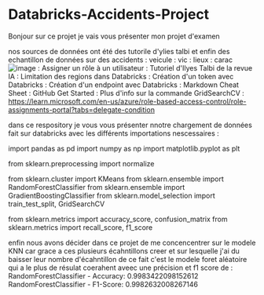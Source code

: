 # Databricks-Accidents-Project
Bonjour sur ce projet je vais vous présenter mon projet d'examen 

nos sources de données ont été des tutorile d'ylies talbi et enfin des echantillon de données sur des accidents 
: veicule 
: vic
: lieux
: carac
![image](https://github.com/soleymanevienne/Databricks-Accidents-Project/assets/123655159/f03e09f9-6dbc-4dce-aabc-c313d244bc8c)
: Assigner un rôle à un utilisateur
: Tutoriel d'Ilyes Talbi de la revue IA
: Limitation des regions dans Databricks
: Création d'un token avec Databricks
: Création d'un endpoint avec Databricks
: Markdown Cheat Sheet
: GitHub Get Started
: Plus d'info sur la commande GridSearchCV
: https://learn.microsoft.com/en-us/azure/role-based-access-control/role-assignments-portal?tabs=delegate-condition

dans ce respository je vous vous présenter nnotre chargement de données fait sur databricks avec les différents importations nescessaires : 

import pandas as pd
import numpy as np
import matplotlib.pyplot as plt

from sklearn.preprocessing import normalize

from sklearn.cluster import KMeans
from sklearn.ensemble import RandomForestClassifier
from sklearn.ensemble import GradientBoostingClassifier
from sklearn.model_selection import train_test_split, GridSearchCV

from sklearn.metrics import accuracy_score, confusion_matrix
from sklearn.metrics import recall_score, f1_score

enfin nous avons décider dans ce projet de me concencentrer sur le modele KNN car grace a ces plusieurs écahntillons creer et sur lesquelle j'ai du baisser leur nombre d'écahntillon de ce fait c'est le modele foret aléatoire qui a le plus de résulat coerahent aveec une précision et f1 score de : RandomForestClassifier - Accuracy: 0.9983422098152612
RandomForestClassifier - F1-Score: 0.9982632008267146
